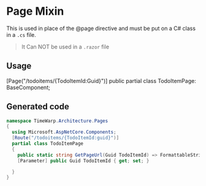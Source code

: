 # Page Mixin

This is used in place of the @page directive and must be put on a C# class in a `.cs` file.

> It Can NOT be used in a `.razor` file

## Usage

[Page("/todoitems/{TodoItemId:Guid}")]
public partial class TodoItemPage: BaseComponent;

## Generated code

```csharp
namespace TimeWarp.Architecture.Pages
{
  using Microsoft.AspNetCore.Components;
  [Route("/todoitems/{TodoItemId:guid}")]
  partial class TodoItemPage
  {
    public static string GetPageUrl(Guid TodoItemId) => FormattableString.Invariant($"/todoitems/{TodoItemId}");
    [Parameter] public Guid TodoItemId { get; set; }

  }
}
```
